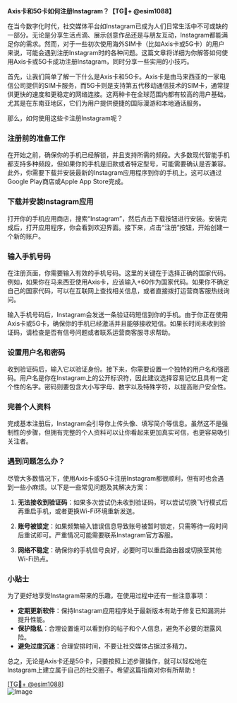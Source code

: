 **Axis卡和5G卡如何注册Instagram？【TG💪+ @esim1088】**

在当今数字化时代，社交媒体平台如Instagram已成为人们日常生活中不可或缺的一部分。无论是分享生活点滴、展示创意作品还是与朋友互动，Instagram都能满足你的需求。然而，对于一些初次使用海外SIM卡（比如Axis卡或5G卡）的用户来说，可能会遇到注册Instagram时的各种问题。这篇文章将详细为你解答如何使用Axis卡或5G卡成功注册Instagram，同时分享一些实用的小技巧。

首先，让我们简单了解一下什么是Axis卡和5G卡。Axis卡是由马来西亚的一家电信公司提供的SIM卡服务，而5G卡则是支持第五代移动通信技术的SIM卡，通常提供更快的速度和更稳定的网络连接。这两种卡在全球范围内都有较高的用户基础，尤其是在东南亚地区，它们为用户提供便捷的国际漫游和本地通话服务。

那么，如何使用这些卡注册Instagram呢？

### 注册前的准备工作

在开始之前，确保你的手机已经解锁，并且支持所需的频段。大多数现代智能手机都支持多种频段，但如果你的手机是旧款或者特定型号，可能需要确认是否兼容。此外，你需要下载并安装最新的Instagram应用程序到你的手机上。这可以通过Google Play商店或Apple App Store完成。

### 下载并安装Instagram应用

打开你的手机应用商店，搜索“Instagram”，然后点击下载按钮进行安装。安装完成后，打开应用程序，你会看到欢迎界面。接下来，点击“注册”按钮，开始创建一个新的账户。

### 输入手机号码

在注册页面，你需要输入有效的手机号码。这里的关键在于选择正确的国家代码。例如，如果你在马来西亚使用Axis卡，应该输入+60作为国家代码。如果你不确定自己的国家代码，可以在互联网上查找相关信息，或者直接拨打运营商客服热线询问。

输入手机号码后，Instagram会发送一条验证码短信到你的手机。由于你正在使用Axis卡或5G卡，确保你的手机已经激活并且能够接收短信。如果长时间未收到验证码，请检查是否有信号问题或者联系运营商客服寻求帮助。

### 设置用户名和密码

收到验证码后，输入它以验证身份。接下来，你需要设置一个独特的用户名和强密码。用户名是你在Instagram上的公开标识符，因此建议选择容易记忆且具有一定个性的名字。密码则要包含大小写字母、数字以及特殊字符，以提高账户安全性。

### 完善个人资料

完成基本注册后，Instagram会引导你上传头像、填写简介等信息。虽然这不是强制性的步骤，但拥有完整的个人资料可以让你看起来更加真实可信，也更容易吸引关注者。

### 遇到问题怎么办？

尽管大多数情况下，使用Axis卡或5G卡注册Instagram都很顺利，但有时也会遇到一些小麻烦。以下是一些常见问题及其解决方案：

1. **无法接收到验证码**：如果多次尝试仍未收到验证码，可以尝试切换飞行模式后再重启手机，或者更换Wi-Fi环境重新发送。
   
2. **账号被锁定**：如果频繁输入错误信息导致账号被暂时锁定，只需等待一段时间后重试即可。严重情况可能需要联系Instagram官方客服。

3. **网络不稳定**：确保你的手机信号良好，必要时可以重启路由器或切换至其他Wi-Fi热点。

### 小贴士

为了更好地享受Instagram带来的乐趣，在使用过程中还有一些注意事项：

- **定期更新软件**：保持Instagram应用程序处于最新版本有助于修复已知漏洞并提升性能。
- **保护隐私**：合理设置谁可以看到你的帖子和个人信息，避免不必要的泄露风险。
- **避免过度沉迷**：合理安排时间，不要让社交媒体占据过多精力。

总之，无论是Axis卡还是5G卡，只要按照上述步骤操作，就可以轻松地在Instagram上建立属于自己的社交圈子。希望这篇指南对你有所帮助！

[[TG💪+ @esim1088](https://t.me/s/esim1088)]  
![Image](https://i.postimg.cc/4NQfJmqS/Snipaste-2025-05-13-00-14-12.png)